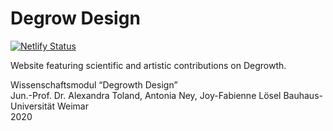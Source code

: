 # Degrow Design

[![Netlify Status](https://api.netlify.com/api/v1/badges/705204cc-98c0-4903-b9b2-3c56b21af882/deploy-status)](https://app.netlify.com/sites/degrow-design/deploys)

Website featuring scientific and artistic contributions on Degrowth.

Wissenschaftsmodul “Degrowth Design”  
Jun.-Prof. Dr. Alexandra Toland, Antonia Ney, Joy-Fabienne Lösel
Bauhaus-Universität Weimar  
2020
